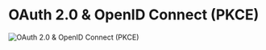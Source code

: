 # OAuth 2.0 & OpenID Connect (PKCE)

![OAuth 2.0 & OpenID Connect (PKCE)](http://www.plantuml.com/plantuml/proxy?src=https://raw.githubusercontent.com/anaselhajjaji/explained/main/puml/oauth20-openid-connect-pkce.puml)
